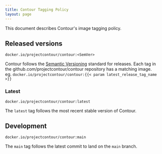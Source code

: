 ```yaml
---
title: Contour Tagging Policy
layout: page
---
```


This document describes Contour's image tagging policy.

## Released versions

`docker.io/projectcontour/contour:<SemVer>`

Contour follows the [Semantic Versioning][1] standard for releases.
Each tag in the github.com/projectcontour/contour repository has a matching image. eg. `docker.io/projectcontour/contour:{{< param latest_release_tag_name >}}`

### Latest

`docker.io/projectcontour/contour:latest`

The `latest` tag follows the most recent stable version of Contour.

## Development

`docker.io/projectcontour/contour:main`

The `main` tag follows the latest commit to land on the `main` branch.

[1]: http://semver.org/
